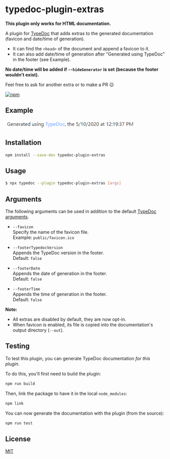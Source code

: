 # typedoc-plugin-extras

**This plugin only works for HTML documentation.**

A plugin for [TypeDoc](https://github.com/TypeStrong/typedoc) that adds extras to the generated documentation (favicon and date/time of generation).

- It can find the `<head>` of the document and append a favicon to it.
- It can also add date/time of generation after "Generated using TypeDoc" in the footer (see Example).

**No date/time will be added if `--hideGenerator` is set (because the footer wouldn't exist).**

Feel free to ask for another extra or to make a PR 😉

[![npm](https://img.shields.io/npm/v/typedoc-plugin-extras.svg)](https://www.npmjs.com/package/typedoc-plugin-extras)

## Example

![Example](public/example.png)

## Installation

```bash
npm install --save-dev typedoc-plugin-extras
```

## Usage

```bash
$ npx typedoc --plugin typedoc-plugin-extras [args]
```

## Arguments

The following arguments can be used in addition to the default [TypeDoc arguments](https://github.com/TypeStrong/typedoc#arguments).

- `--favicon`<br>
  Specify the name of the favicon file.<br>
  Example: `public/favicon.ico`

- `--footerTypedocVersion`<br>
  Appends the TypeDoc version in the footer.<br>
  Default: `false`

- `--footerDate`<br>
  Appends the date of generation in the footer.<br>
  Default: `false`

- `--footerTime`<br>
  Appends the time of generation in the footer.<br>
  Default: `false`

**Note:**

- All extras are disabled by default, they are now opt-in.
- When favicon is enabled, its file is copied into the documentation's output directory (`--out`).

## Testing

To test this plugin, you can generate TypeDoc documentation _for this plugin_.

To do this, you'll first need to build the plugin:

```bash
npm run build
```

Then, link the package to have it in the local `node_modules`:

```bash
npm link
```

You can now generate the documentation with the plugin (from the source):

```bash
npm run test
```

## License

[MIT](https://github.com/Drarig29/typedoc-plugin-extras/blob/master/LICENSE)
